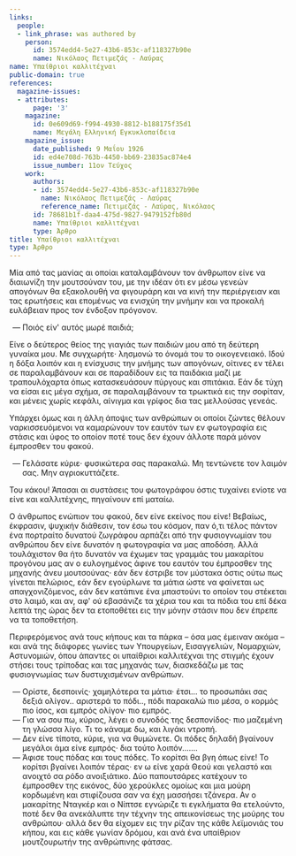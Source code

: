 ```yaml
---
links:
  people:
  - link_phrase: was authored by
    person:
      id: 3574edd4-5e27-43b6-853c-af118327b90e
      name: Νικόλαος Πετιμεζάς - Λαύρας
name: Υπαίθριοι καλλιτέχναι
public-domain: true
references:
  magazine-issues:
  - attributes:
      page: '3'
    magazine:
      id: 0e609d69-f994-4930-8812-b188175f35d1
      name: Μεγάλη Ελληνική Εγκυκλοπαίδεια
    magazine_issue:
      date_published: 9 Μαΐου 1926
      id: ed4e708d-763b-4450-bb69-23835ac874e4
      issue_number: 11ον Τεύχος
    work:
      authors:
      - id: 3574edd4-5e27-43b6-853c-af118327b90e
        name: Νικόλαος Πετιμεζάς - Λαύρας
        reference_name: Πετιμεζάς - Λαύρας, Νικόλαος
      id: 78681b1f-daa4-475d-9827-9479152fb80d
      name: Υπαίθριοι καλλιτέχναι
      type: Άρθρο
title: Υπαίθριοι καλλιτέχναι
type: Άρθρο
---
```


<main class="content" itemprop="text">
<p>Μία από τας μανίας αι οποίαι καταλαμβάνουν τον άνθρωπον είνε να διαιωνίζη την μουτσούναν του, με την ιδέαν ότι εν μέσω
γενεών απογόνων θα εξακολουθή να φιγουράρη και να κινή την περιέργειαν και τας ερωτήσεις και επομένως να ενισχύη την
μνήμην και να προκαλή ευλάβειαν προς τον ένδοξον πρόγονον.</p>

<ol style="list-style-type: '&mdash; '">
  <li>Ποιός είν' αυτός μωρέ παιδιά;</li>
</ol>

<p>Είνε ο δεύτερος θείος της γιαγιάς των παιδιών μου από τη δεύτερη γυναίκα μου. Με συγχωρήτε· λησμονώ το όνομά του το
οικογενειακό. Ιδού η δόξα λοιπόν και η ενίσχυσις την μνήμης των απογόνων, οίτινες εν τέλει σε παραλαμβάνουν και σε
παραδίδουν εις τα παιδάκια μαζί με τραπουλόχαρτα όπως κατασκευάσουν πύργους και σπιτάκια. Εάν δε τύχη να είσαι εις μέγα
σχήμα, σε παραλαμβάνουν τα τρωκτικά εις την σοφίταν, και μένεις χωρίς κεφάλι, αίνιγμα και γρίφος δια τας μελλούσας
γενεάς.</p>

<p>Υπάρχει όμως και η άλλη άποψις των ανθρώπων οι οποίοι ζώντες θέλουν ναρκισσευόμενοι να καμαρώνουν τον εαυτόν των εν
φωτογραφία εις στάσις και ύφος το οποίον ποτέ τους δεν έχουν άλλοτε παρά μόνον έμπροσθεν του φακού.</p>

<ol style="list-style-type: '&mdash; '">
  <li>Γελάσατε κύριε· φυσικώτερα σας παρακαλώ. Μη τεντώνετε τον λαιμόν σας. Μην αγριοκυττάζετε.</li>
</ol>

<p>Του κάκου! Άπασαι αι συστάσεις του φωτογράφου όστις τυχαίνει ενίοτε να είνε και καλλιτέχνης, πηγαίνουν επί ματαίω.</p>

<p>Ο άνθρωπος ενώπιον του φακού, δεν είνε εκείνος που είνε! Βεβαίως, έκφρασιν, ψυχικήν διάθεσιν, τον έσω του κόσμον, παν
ό,τι τέλος πάντον ένα πορτραίτο δυνατού ζωγράφου αρπάζει από την φυσιογνωμίαν του ανθρώπου δεν είνε δυνατόν η φωτογραφία
να μας αποδόση. Αλλά τουλάχιστον θα ήτο δυνατόν να έχωμεν τας γραμμάς του μακαρίτου προγόνου μας αν ο ευλογημένος άφινε
του εαυτόν του έμπροσθεν της μηχανής άνευ μουτσούνας· εάν δεν έστριβε τον μύστακα όστις ούτω πως γίνεται πελώριος, εάν
δεν εγούρλωνε τα μάτια ώστε να φαίνεται ως απαγχονιζόμενος, εάν δεν κατάπινε ένα μπαστούνι το οποίον του στέκεται στο
λαιμό, και αν, αφ' ού εβασάνιζε τα χέρια του και τα πόδια του επί δέκα λεπτά της ώρας δεν τα ετοποθέτει εις την μόνην
στάσιν που δεν έπρεπε να τα τοποθετήση.</p>

<p>Περιφερόμενος ανά τους κήπους και τα πάρκα &ndash; όσα μας έμειναν ακόμα &ndash; και ανά της διάφορες γωνίες των
Υπουργείων, Εισαγγελιών, Νομαρχιών, Αστυνομιών, όπου άπαντες οι υπαίθριοι καλλιτέχναι της στιγμής έχουν στήσει τους
τρίποδας και τας μηχανάς των, διασκεδάζω με τας φυσιογνωμίας των δυστυχισμένων ανθρώπων.</p>

<ol style="list-style-type: '&mdash; '">
  <li>
    Ορίστε, δεσποινίς· χαμηλότερα τα μάτια· έτσι... το προσωπάκι σας δεξιά ολίγον.. αριστερά το πόδι.., πόδι παρακαλώ
    πιο μέσα, ο κορμός πιο ίσος, και εμπρός ολίγον· πιο εμπρός.
  </li>
  <li>
    Για να σου πω, κύριος, λέγει ο συνοδός της δεσπονίδος· πιο μαζεμένη τη γλώσσα λίγο. Τι το κάναμε δω, και λιγάκι
    ντροπή.
  </li>
  <li>
    Δεν είνε τίποτα, κύριε, για να θυμώνετε. Οι πόδες δηλαδή βγαίνουν μεγάλοι άμα είνε εμπρός· δια τούτο λοιπόν.......
  </li>
  <li>
    Άφισε τους πόδας και τους πόδες. Το κορίτσι θα βγη όπως είνε! Το κορίτσι βγαίνει λοιπόν τέρας· εν ω είνε χαρά Θεού
    και γελαστό και ανοιχτό σα ρόδο ανοιξιάτικο. Δύο παπουτσάρες κατέχουν το έμπροσθεν της εικόνος, δύο χερούκλες ομοίως
    και μια μούρη κορδωμένη και στιφίζουσα σαν να έχη μασσήσει τζάνερα. Αν ο μακαρίτης Νταγκέρ και ο Νίπτσε εγνώριζε τι
    εγκλήματα θα ετελούντο, ποτέ δεν θα ανεκάλυπτε την τέχνην της απεικονίσεως της μούρης του ανθρώπου· αλλά δεν θα
    είχομεν εις την ρίζαν της κάθε λεϊμονιάς του κήπου, και εις κάθε γωνίαν δρόμου, και ανά ένα υπαίθριον μουτζουρωτήν
    της ανθρώπινης φάτσας.
  </li>
</ol>
</main>
